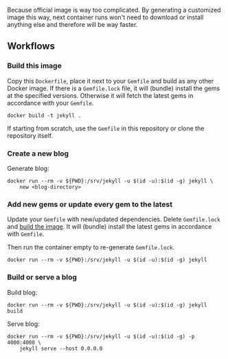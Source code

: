 Because official image is way too complicated. By generating a customized
image this way, next container runs won't need to download or install anything
else and therefore will be way faster.

## Workflows

### Build this image

Copy this `Dockerfile`, place it next to your `Gemfile` and build as any other
Docker image. If there is a `Gemfile.lock` file, it will (bundle) install the
gems at the specified versions. Otherwise it will fetch the latest gems in
accordance with your `Gemfile`.

```
docker build -t jekyll .
```

If starting from scratch, use the `Gemfile` in this repository or clone the
repository itself.


### Create a new blog

Generate blog:
```
docker run --rm -v ${PWD}:/srv/jekyll -u $(id -u):$(id -g) jekyll \
    new <blog-directory>
```


### Add new gems or update every gem to the latest

Update your `Gemfile` with new/updated dependencies. Delete `Gemfile.lock` and
[build the image](#build-this-image). It will (bundle) install the latest gems
in accordance with `Gemfile`.

Then run the container empty to re-generate `Gemfile.lock`.
```
docker run --rm -v ${PWD}:/srv/jekyll -u $(id -u):$(id -g) jekyll
```


### Build or serve a blog

Build blog:
```
docker run --rm -v ${PWD}:/srv/jekyll -u $(id -u):$(id -g) jekyll build
```

Serve blog:
```
docker run --rm -v ${PWD}:/srv/jekyll -u $(id -u):$(id -g) -p 4000:4000 \
    jekyll serve --host 0.0.0.0
```


